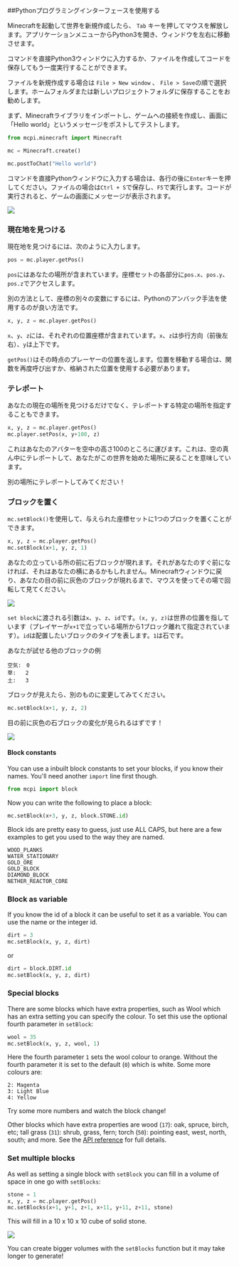 ##Pythonプログラミングインターフェースを使用する

Minecraftを起動して世界を新規作成したら、 `Tab` キーを押してマウスを解放します。アプリケーションメニューからPython3を開き、ウィンドウを左右に移動させます。

コマンドを直接Python3ウィンドウに入力するか、ファイルを作成してコードを保存してもう一度実行することができます。

ファイルを新規作成する場合は `File > New window` 、 `File > Save`の順で選択します。ホームフォルダまたは新しいプロジェクトフォルダに保存することをお勧めします。

まず、Minecraftライブラリをインポートし、ゲームへの接続を作成し、画面に「Hello world」というメッセージをポストしてテストします。

```python
from mcpi.minecraft import Minecraft

mc = Minecraft.create()

mc.postToChat("Hello world")
```

コマンドを直接Pythonウィンドウに入力する場合は、各行の後に`Enter`キーを押してください。ファイルの場合は`Ctrl + S`で保存し、`F5`で実行します。コードが実行されると、ゲームの画面にメッセージが表示されます。

![](images/helloworld.gif)

### 現在地を見つける

現在地を見つけるには、次のように入力します。

```python
pos = mc.player.getPos()
```

`pos`にはあなたの場所が含まれています。座標セットの各部分に`pos.x`、`pos.y`、`pos.z`でアクセスします。

別の方法として、座標の別々の変数にするには、Pythonのアンバック手法を使用するのが良い方法です。

```python
x, y, z = mc.player.getPos()
```

`x`、`y`、`z`には、それぞれの位置座標が含まれています。`x`、`z`は歩行方向（前後左右）、`y`は上下です。

`getPos()`はその時点のプレーヤーの位置を返します。位置を移動する場合は、関数を再度呼び出すか、格納された位置を使用する必要があります。

### テレポート

あなたの現在の場所を見つけるだけでなく、テレポートする特定の場所を指定することもできます。

```python
x, y, z = mc.player.getPos()
mc.player.setPos(x, y+100, z)
```

これはあなたのアバターを空中の高さ100のところに運びます。これは、空の真ん中にテレポートして、あなたがこの世界を始めた場所に戻ることを意味しています。

別の場所にテレポートしてみてください！

### ブロックを置く

`mc.setBlock()`を使用して、与えられた座標セットに1つのブロックを置くことができます。

```python
x, y, z = mc.player.getPos()
mc.setBlock(x+1, y, z, 1)
```

あなたの立っている所の前に石ブロックが現れます。それがあなたのすぐ前になければ、それはあなたの横にあるかもしれません。Minecraftウィンドウに戻り、あなたの目の前に灰色のブロックが現れるまで、マウスを使ってその場で回転して見てください。

![](images/mcpi-setblock.png)

`set block`に渡される引数は`x`、`y`、`z`、`id`です。`(x, y, z)`は世界の位置を指しています（プレイヤーが`x+1`で立っている場所から1ブロック離れて指定されています）。`id`は配置したいブロックのタイプを表します。`1`は石です。

あなたが試せる他のブロックの例

```
空気:　0
草:   2
土:   3
```

ブロックが見えたら、別のものに変更してみてください。

```python
mc.setBlock(x+1, y, z, 2)
```

目の前に灰色の石ブロックの変化が見られるはずです！

![](images/mcpi-setblock2.png)

#### Block constants

You can use a inbuilt block constants to set your blocks, if you know their names. You'll need another `import` line first though.

```python
from mcpi import block
```

Now you can write the following to place a block: 

```python
mc.setBlock(x+3, y, z, block.STONE.id)
```

Block ids are pretty easy to guess, just use ALL CAPS, but here are a few examples to get you used to the way they are named.

```
WOOD_PLANKS
WATER_STATIONARY
GOLD_ORE
GOLD_BLOCK
DIAMOND_BLOCK
NETHER_REACTOR_CORE
```

### Block as variable

If you know the id of a block it can be useful to set it as a variable. You can use the name or the integer id.

```python
dirt = 3
mc.setBlock(x, y, z, dirt)
```

or

```python
dirt = block.DIRT.id
mc.setBlock(x, y, z, dirt)
```

### Special blocks

There are some blocks which have extra properties, such as Wool which has an extra setting you can specify the colour. To set this use the optional fourth parameter in `setBlock`:

```python
wool = 35
mc.setBlock(x, y, z, wool, 1)
```

Here the fourth parameter `1` sets the wool colour to orange. Without the fourth parameter it is set to the default (`0`) which is white. Some more colours are:

```
2: Magenta
3: Light Blue
4: Yellow
```

Try some more numbers and watch the block change!

Other blocks which have extra properties are wood (`17`): oak, spruce, birch, etc; tall grass (`31`): shrub, grass, fern; torch (`50`): pointing east, west, north, south; and more. See the [API reference](http://www.stuffaboutcode.com/p/minecraft-api-reference.html) for full details.

### Set multiple blocks

As well as setting a single block with `setBlock` you can fill in a volume of space in one go with `setBlocks`:

```python
stone = 1
x, y, z = mc.player.getPos()
mc.setBlocks(x+1, y+1, z+1, x+11, y+11, z+11, stone)
```

This will fill in a 10 x 10 x 10 cube of solid stone.

![](images/mcpi-setblocks.png)

You can create bigger volumes with the `setBlocks` function but it may take longer to generate!

